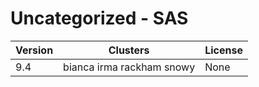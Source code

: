 # Uncategorized - SAS







| Version | Clusters | License |
| ------- | -------- | ------- |
| 9.4 | bianca irma rackham snowy | None |
